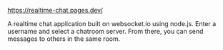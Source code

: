 https://realtime-chat.pages.dev/

A realtime chat application built on websocket.io using node.js.
Enter a username and select a chatroom server. From there, you can send messages to others in the same room.

